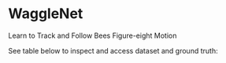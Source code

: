 # WaggleNet
Learn to Track and Follow Bees Figure-eight Motion

See table below to inspect and access dataset and ground truth:
